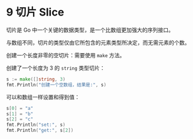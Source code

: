 # 9 切片 Slice

切片是 Go 中一个关键的数据类型，是一个比数组更加强大的序列接口。

与数组不同，切片的类型仅由它所包含的元素类型所决定，而无需元素的个数。

创建一个长度非零的空切片：需要使用 `make` 方法。

创建了一个长度为 3 的 `string` 类型切片：

```go
s := make([]string, 3)
fmt.Println("创建一个空数组，结果是:", s)
```

可以和数组一样设置和得到值：
```go
s[0] = "a"
s[1] = "b"
s[2] = "c"
fmt.Println("set:", s)
fmt.Println("get:", s[2])
```

```shell

```




